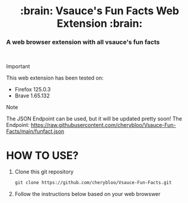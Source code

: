 <a name="top"></a>

<h1 align="center">
:brain: Vsauce's Fun Facts Web Extension :brain:
<h3> A web browser extension with all vsauce's fun facts </h3>
</h1>

<br/>

> [!IMPORTANT]
> This web extension has been tested on:
> - Firefox 125.0.3
> - Brave 1.65.132

> [!NOTE]
> The JSON Endpoint can be used, but it will be updated pretty soon!
> The Endpoint: https://raw.githubusercontent.com/cherybloo/Vsauce-Fun-Facts/main/funfact.json

# HOW TO USE?
1. Clone this git repository
   ```markdown
   git clone https://github.com/cherybloo/Vsauce-Fun-Facts.git
   ```
2. Follow the instructions below based on your web browswer
